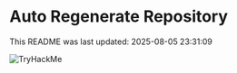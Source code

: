# Auto Regenerate Repository

This README was last updated: 2025-08-05 23:31:09

 ![TryHackMe](https://tryhackme.com/badge/533634)